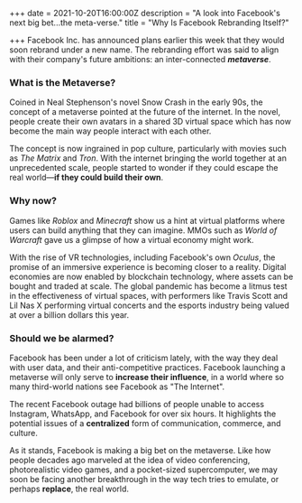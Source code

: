 +++
date = 2021-10-20T16:00:00Z
description = "A look into Facebook's next big bet...the meta-verse."
title = "Why Is Facebook Rebranding Itself?"

+++
Facebook Inc. has announced plans earlier this week that they would soon rebrand under a new name. The rebranding effort was said to align with their company's future ambitions: an inter-connected _**metaverse**_.

### **What is the Metaverse?**

Coined in Neal Stephenson's novel Snow Crash in the early 90s, the concept of a metaverse pointed at the future of the internet. In the novel, people create their own avatars in a shared 3D virtual space which has now become the main way people interact with each other.

The concept is now ingrained in pop culture, particularly with movies such as _The Matrix_ and _Tron_. With the internet bringing the world together at an unprecedented scale, people started to wonder if they could escape the real world—**if they could build their own**.

### **Why now?**

Games like _Roblox_ and _Minecraft_ show us a hint at virtual platforms where users can build anything that they can imagine. MMOs such as _World of Warcraft_ gave us a glimpse of how a virtual economy might work.

With the rise of VR technologies, including Facebook's own _Oculus_, the promise of an immersive experience is becoming closer to a reality. Digital economies are now enabled by blockchain technology, where assets can be bought and traded at scale. The global pandemic has become a litmus test in the effectiveness of virtual spaces, with performers like Travis Scott and Lil Nas X performing virtual concerts and the esports industry being valued at over a billion dollars this year.

### **Should we be alarmed?**

Facebook has been under a lot of criticism lately, with the way they deal with user data, and their anti-competitive practices. Facebook launching a metaverse will only serve to **increase their influence**, in a world where so many third-world nations see Facebook as "The Internet".

The recent Facebook outage had billions of people unable to access Instagram, WhatsApp, and Facebook for over six hours. It highlights the potential issues of a **centralized** form of communication, commerce, and culture.

As it stands, Facebook is making a big bet on the metaverse. Like how people decades ago marveled at the idea of video conferencing, photorealistic video games, and a pocket-sized supercomputer, we may soon be facing another breakthrough in the way tech tries to emulate, or perhaps **replace**, the real world.